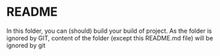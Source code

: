 # README #

In this folder, you can (should) build your build of project. As the folder is ignored by GIT, content of the folder (except this README.md file) will be ignored by git
